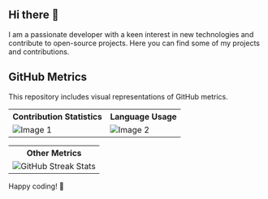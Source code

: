 ## Hi there 👋 

I am a passionate developer with a keen interest in new technologies and contribute to open-source projects. Here you can find some of my projects and contributions.

## GitHub Metrics 

This repository includes visual representations of GitHub metrics.

<table>
  <tr>
    <th>Contribution Statistics
</th>
    <th>Language Usage
  </tr>
  <tr>
    <td><img src="https://github-readme-stats.vercel.app/api/?username=fc883388&show_icons=true&theme=radical" alt="Image 1"></td>
    <td><img src="https://github-readme-stats.vercel.app/api/top-langs/?username=fc883388&hide=html,css&layout=compact&theme=radical" alt="Image 2"></td>
  </tr>
</table>

<table> 
  <tr> 
    <th>Other Metrics</th> 
  </tr> 
  <tr> 
    <td><img src="https://github-readme-streak-stats.herokuapp.com/?user=fc883388&theme=radical&date_format=j%20M%20Y" alt="GitHub Streak Stats"></td> 
  </tr> 
</table>

Happy coding! 🚀

<!--
**fc883388/fc883388** is a ✨ _special_ ✨ repository because its `README.md` (this file) appears on your GitHub profile.

Here are some ideas to get you started:

- 🔭 I’m currently working on ...
- 🌱 I’m currently learning ...
- 👯 I’m looking to collaborate on ...
- 🤔 I’m looking for help with ...
- 💬 Ask me about ...
- 📫 How to reach me: ...
- 😄 Pronouns: ...
- ⚡ Fun fact: ...
-->

